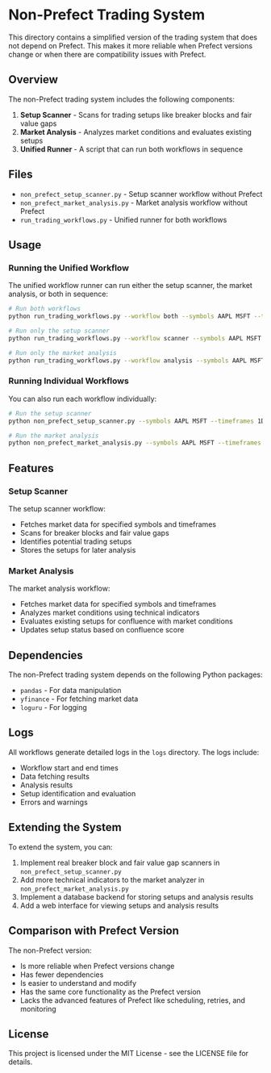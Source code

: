 # Non-Prefect Trading System

This directory contains a simplified version of the trading system that does not depend on Prefect. This makes it more reliable when Prefect versions change or when there are compatibility issues with Prefect.

## Overview

The non-Prefect trading system includes the following components:

1. **Setup Scanner** - Scans for trading setups like breaker blocks and fair value gaps
2. **Market Analysis** - Analyzes market conditions and evaluates existing setups
3. **Unified Runner** - A script that can run both workflows in sequence

## Files

- `non_prefect_setup_scanner.py` - Setup scanner workflow without Prefect
- `non_prefect_market_analysis.py` - Market analysis workflow without Prefect
- `run_trading_workflows.py` - Unified runner for both workflows

## Usage

### Running the Unified Workflow

The unified workflow runner can run either the setup scanner, the market analysis, or both in sequence:

```bash
# Run both workflows
python run_trading_workflows.py --workflow both --symbols AAPL MSFT --timeframes 1D

# Run only the setup scanner
python run_trading_workflows.py --workflow scanner --symbols AAPL MSFT --timeframes 1D

# Run only the market analysis
python run_trading_workflows.py --workflow analysis --symbols AAPL MSFT --timeframes 1D
```

### Running Individual Workflows

You can also run each workflow individually:

```bash
# Run the setup scanner
python non_prefect_setup_scanner.py --symbols AAPL MSFT --timeframes 1D

# Run the market analysis
python non_prefect_market_analysis.py --symbols AAPL MSFT --timeframes 1D
```

## Features

### Setup Scanner

The setup scanner workflow:

- Fetches market data for specified symbols and timeframes
- Scans for breaker blocks and fair value gaps
- Identifies potential trading setups
- Stores the setups for later analysis

### Market Analysis

The market analysis workflow:

- Fetches market data for specified symbols and timeframes
- Analyzes market conditions using technical indicators
- Evaluates existing setups for confluence with market conditions
- Updates setup status based on confluence score

## Dependencies

The non-Prefect trading system depends on the following Python packages:

- `pandas` - For data manipulation
- `yfinance` - For fetching market data
- `loguru` - For logging

## Logs

All workflows generate detailed logs in the `logs` directory. The logs include:

- Workflow start and end times
- Data fetching results
- Analysis results
- Setup identification and evaluation
- Errors and warnings

## Extending the System

To extend the system, you can:

1. Implement real breaker block and fair value gap scanners in `non_prefect_setup_scanner.py`
2. Add more technical indicators to the market analyzer in `non_prefect_market_analysis.py`
3. Implement a database backend for storing setups and analysis results
4. Add a web interface for viewing setups and analysis results

## Comparison with Prefect Version

The non-Prefect version:

- Is more reliable when Prefect versions change
- Has fewer dependencies
- Is easier to understand and modify
- Has the same core functionality as the Prefect version
- Lacks the advanced features of Prefect like scheduling, retries, and monitoring

## License

This project is licensed under the MIT License - see the LICENSE file for details. 